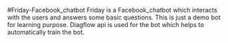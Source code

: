 #Friday-Facebook_chatbot
Friday is a Facebook_chatbot which interacts with the users and answers some basic questions.
This is just a demo bot for learning purpose.
Diagflow api is used for the bot which helps to automatically train the bot.

